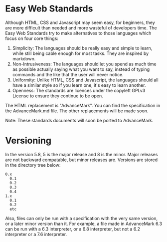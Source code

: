 # Easy Web Standards

Although HTML, CSS and Javascript may seem easy, for beginners, they are more difficult than needed and more wasteful of developers time.
The Easy Web Standards try to make alternatives to those languages which focus on four core things:

1. Simplicity: The languages should be really easy and simple to learn, while still being cable enough for most tasks. They are inspired by markdown.
2. Non-Intrusiveness: The languages should let you spend as much time as possible actually saying what you want to say, instead of typing commands and the like that the user will never notice.
3. Uniformity: Unlike HTML, CSS and Javascript, the languages should all have a similar style so if you learn one, it's easy to learn another.
4. Openness: The standards are licences under the copyleft GPLv3 License to ensure they continue to be open.

The HTML replacement is "AdvanceMark". You can find the specification in the AdvanceMark.md file.
The other replacements will be made soon.

Note: These standards documents will soon be ported to AdvanceMark.

# Versioning

In the version 5.8, 5 is the major release and 8 is the minor. Major releases are not backward compatable, but minor releases are.
Versions are stored in the directory tree below:
```
0.x
  0.1
  0.2
  0.3
  0.4
1.x
  0.1
  0.2
  etc
```

Also, files can only be run with a specification with the very same version, or a later minor version than it. For example, a file made in AdvanceMark 6.3 can be run with a 6.3 interpreter, or a 6.8 interpreter, but not a 6.2 interpreter or a 7.6 interpreter. 
